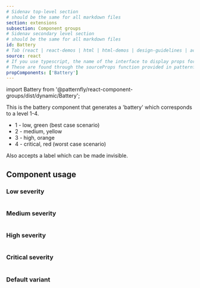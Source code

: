 ```yaml
---
# Sidenav top-level section
# should be the same for all markdown files
section: extensions
subsection: Component groups
# Sidenav secondary level section
# should be the same for all markdown files
id: Battery
# Tab (react | react-demos | html | html-demos | design-guidelines | accessibility)
source: react
# If you use typescript, the name of the interface to display props for
# These are found through the sourceProps function provided in patternfly-docs.source.js
propComponents: ['Battery']
---
```


import Battery from '@patternfly/react-component-groups/dist/dynamic/Battery';


This is the battery component that generates a 'battery' which corresponds to a level 1-4.
- 1 - low, green (best case scenario)
- 2 - medium, yellow
- 3 - high, orange
- 4 - critical, red (worst case scenario)

Also accepts a label which can be made invisible.


## Component usage

### Low severity

```js file="./BatteryLowExample.tsx"

```

### Medium severity

```js file="./BatteryMediumExample.tsx"

```

### High severity

```js file="./BatteryHighExample.tsx"

```

### Critical severity

```js file="./BatteryCriticalExample.tsx"

```

### Default variant

```js file="./BatteryDefaultExample.tsx"

```
